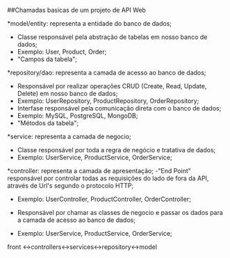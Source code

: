 ##Chamadas basicas de um projeto de API Web

*model/entity: representa a entidade do banco de dados;
- Classe responsável pela abstração de tabelas em nosso banco de dados;
- Exemplo: User, Product, Order;
- "Campos da tabela";

*repository/dao: representa a camada de acesso ao banco de dados;
- Responsável por realizar operações CRUD (Create, Read, Update, Delete) em nosso banco de dados;
- Exemplo: UserRepository, ProductRepository, OrderRepository;
- Interfase responsável pela comunicação direta com o banco de dados;
- Exemplo: MySQL, PostgreSQL, MongoDB;
- "Métodos da tabela";

*service: representa a camada de negocio;
- Classe responsável por toda a regra de negócio e tratativa de dados;
- Exemplo: UserService, ProductService, OrderService;

*controller: representa a camada de apresentação;
-"End Point" responsável por controlar todas as requisições do lado de fora da API, através de Url's segundo o protocolo HTTP;
- Exemplo: UserController, ProductController, OrderController;

- Responsável por chamar as classes de negocio e passar os dados para a camada de acesso ao banco de dados;
- Exemplo: UserService, ProductService, OrderService;

front ↔️controllers↔️services↔️repository↔️model